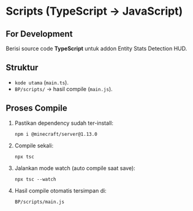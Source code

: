 # Scripts (TypeScript → JavaScript)
## For Development

Berisi source code **TypeScript** untuk addon Entity Stats Detection HUD.

## Struktur
- `kode utama` (`main.ts`).
- `BP/scripts/` → hasil compile (`main.js`).

## Proses Compile
1. Pastikan dependency sudah ter-install:
   ```node
   npm i @minecraft/server@1.13.0

2. Compile sekali:
   ```node   
   npx tsc

3. Jalankan mode watch (auto compile saat save):
   ```node
   npx tsc --watch

4. Hasil compile otomatis tersimpan di:
   ```node
   BP/scripts/main.js
